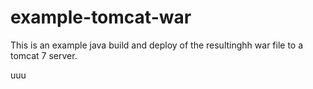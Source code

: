 # example-tomcat-war

This is an example java build and deploy of the resultinghh
war file to a tomcat 7 server.

uuu
